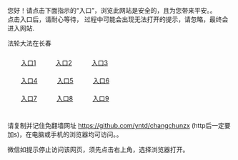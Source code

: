 您好！请点击下面指示的“入口”，浏览此网站是安全的，且为您带来平安。。 <br/>
点击入口后，请耐心等待， 过程中可能会出现无法打开的提示，请忽略，最终会进入网站. </br>

法轮大法在长春<br/>
<div style="padding:10px"><a style="margin:20px" target="_blank" href="https://d2ncbb8hvtbwrv.cloudfront.net/2Qpsp?qnwuvvc" id="ccLink1" rel="nofollow">入口1</a> <a target="_blank" style="margin:20px" href="https://d74esrn8hxlk3.cloudfront.net/2Qpsp?kilxda" id="ccLink2" rel="nofollow">入口2</a> <a style="margin:20px" target="_blank" href="https://d2s1su3o9uwtby.cloudfront.net/2Qpsp?carthlh" id="ccLink3" rel="nofollow">入口3</a></div>

<div style="padding:10px" ><a style="margin:20px" target="_blank" href="https://d2ncbb8hvtbwrv.cloudfront.net/2Qpsp?qnwuvvc" id="ccLink4" rel="nofollow">入口4</a> <a style="margin:20px" href="https://d74esrn8hxlk3.cloudfront.net/2Qpsp?kilxda" target="_blank" id="ccLink5" rel="nofollow">入口5</a> <a style="margin:20px" href="https://d2s1su3o9uwtby.cloudfront.net/2Qpsp?carthlh" target="_blank" id="ccLink6" rel="nofollow">入口6</a></div>

<div style="padding:10px"><a style="margin:20px" target="_blank" href="https://d2ncbb8hvtbwrv.cloudfront.net/2Qpsp?qnwuvvc" id="ccLink7" rel="nofollow">入口7</a> <a style="margin:20px" href="https://d74esrn8hxlk3.cloudfront.net/2Qpsp?kilxda" target="_blank" id="ccLink8" rel="nofollow">入口8</a> <a style="margin:20px" target="_blank" href="https://d2s1su3o9uwtby.cloudfront.net/2Qpsp?carthlh" id="ccLink9" rel="nofollow">入口9</a></div>

<br/>



请复制并记住免翻墙网址 https://github.com/yntd/changchunzx (http后一定要加s)，在电脑或手机的浏览器均可访问。。<br/>

微信如提示停止访问该网页，须先点击右上角，选择浏览器打开。
